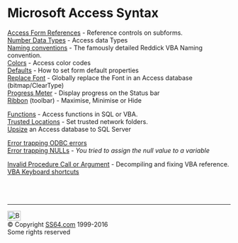 

<h1>Microsoft Access Syntax</h1>
<p><a href="syntax-references.html">Access Form References</a> - Reference controls on subforms.<br>
<a href="syntax-datatypes.html">Number Data Types</a> - Access data Types<br>
<a href="syntax-naming.html">Naming conventions</a> - The famously detailed Reddick VBA Naming convention.<br>
<a href="syntax-color.html">Colors</a> - Access color codes<br>
<a href="syntax-defaults.html">Defaults</a> - How to set form default properties<br>
<a href="syntax-fonts.html">Replace Font</a> - Globally replace the Font in an Access database (bitmap/ClearType)<br>
<a href="syntax-progress.html">Progress Meter</a> - Display progress on the Status bar <br>
<a href="syntax-ribbon.html">Ribbon</a> (toolbar) - Maximise, Minimise or Hide </p>
<p><a href="syntax-functions.html">Functions</a> - 
Access functions in SQL or VBA.<br>
<a href="syntax-trusted.html">Trusted Locations</a> - Set trusted network folders.<br>
<a href="syntax-upsize.html">Upsize</a> an Access database to SQL Server</p>
<p><a href="syntax-odbc-error.html">Error trapping ODBC errors</a><br>
<a href="syntax-null-value-error.html">Error trapping NULLs</a> - <i>You tried to assign the null value to a variable </i></p>
<p><a href="syntax-invalid-procedure-call.html">Invalid Procedure Call or Argument</a> - Decompiling and fixing VBA reference.<br>
<a href="syntax-keyboard.html">VBA Keyboard shortcuts</a><br>
<br>
<br>
<br>
</p><!-- #BeginLibraryItem "/Library/foot_menu.lbi" --><hr>
<div id="bl" class="footer"><a href="syntax.html#"><img src="../images/top.png" width="30" height="22" alt="Back to the Top"></a></div>
<div id="br" class="footer, tagline">© Copyright <a href="http://ss64.com/">SS64.com</a> 1999-2016<br>
Some rights reserved</div><!-- #EndLibraryItem -->

